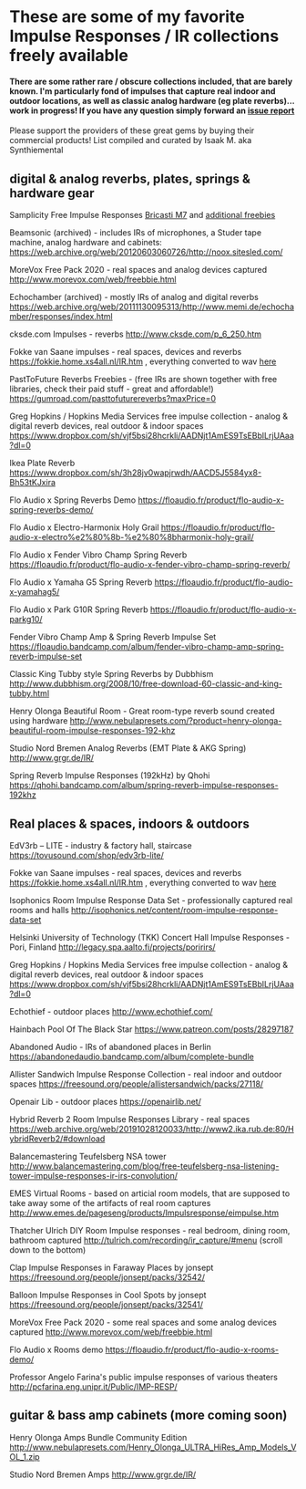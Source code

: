 # These are some of my favorite Impulse Responses / IR collections freely available
#### There are some rather rare / obscure collections included, that are barely known. I'm particularly fond of impulses that capture real indoor and outdoor locations, as well as classic analog hardware (eg plate reverbs)... work in progress! If you have any question simply forward an [issue report](https://github.com/IsaakCode/freeaudio/issues)

Please support the providers of these great gems by buying their commercial products! List compiled and curated by Isaak M. aka Synthiemental


## digital & analog reverbs, plates, springs & hardware gear

Samplicity Free Impulse Responses
[Bricasti M7](https://web.archive.org/web/20190820005114/http://www.samplicity.com/bricasti-m7-impulse-responses/) and [additional freebies](https://web.archive.org/web/20190821064208/http://www.samplicity.com/download)

Beamsonic (archived) - includes IRs of microphones, a Studer tape machine, analog hardware and cabinets:
https://web.archive.org/web/20120603060726/http://noox.sitesled.com/

MoreVox Free Pack 2020 - real spaces and analog devices captured
http://www.morevox.com/web/freebbie.html

Echochamber (archived) - mostly IRs of analog and digital reverbs
https://web.archive.org/web/20111130095313/http://www.memi.de/echochamber/responses/index.html

cksde.com Impulses - reverbs
http://www.cksde.com/p_6_250.htm

Fokke van Saane impulses - real spaces, devices and reverbs
https://fokkie.home.xs4all.nl/IR.htm , everything converted to wav [here](https://www.dropbox.com/s/ynelz37103kkrxc/Fokke%20van%20Saane.zip?dl=0&file_subpath=%2FFokke+van+Saane)

PastToFuture Reverbs Freebies - (free IRs are shown together with free libraries, check their paid stuff - great and affordable!)
https://gumroad.com/pasttofuturereverbs?maxPrice=0

Greg Hopkins / Hopkins Media Services free impulse collection - analog & digital reverb devices, real outdoor & indoor spaces
https://www.dropbox.com/sh/vjf5bsi28hcrkli/AADNjt1AmES9TsEBblLrjUAaa?dl=0

Ikea Plate Reverb
https://www.dropbox.com/sh/3h28jv0wapjrwdh/AACD5J5584yx8-Bh53tKJxira

Flo Audio x Spring Reverbs Demo
https://floaudio.fr/product/flo-audio-x-spring-reverbs-demo/

Flo Audio x Electro​-​Harmonix Holy Grail
https://floaudio.fr/product/flo-audio-x-electro%e2%80%8b-%e2%80%8bharmonix-holy-grail/

Flo Audio x Fender Vibro Champ Spring Reverb
https://floaudio.fr/product/flo-audio-x-fender-vibro-champ-spring-reverb/

Flo Audio x Yamaha G5 Spring Reverb
https://floaudio.fr/product/flo-audio-x-yamahag5/

Flo Audio x Park G10R Spring Reverb
https://floaudio.fr/product/flo-audio-x-parkg10/

Fender Vibro Champ Amp & Spring Reverb Impulse Set
https://floaudio.bandcamp.com/album/fender-vibro-champ-amp-spring-reverb-impulse-set

Classic King Tubby style Spring Reverbs by Dubbhism
http://www.dubbhism.org/2008/10/free-download-60-classic-and-king-tubby.html

Henry Olonga Beautiful Room - Great room-type reverb sound created using hardware
http://www.nebulapresets.com/?product=henry-olonga-beautiful-room-impulse-responses-192-khz

Studio Nord Bremen Analog Reverbs (EMT Plate & AKG Spring)
http://www.grgr.de/IR/

Spring Reverb Impulse Responses (192kHz) by Qhohi
https://qhohi.bandcamp.com/album/spring-reverb-impulse-responses-192khz


## Real places & spaces, indoors & outdoors

EdV3rb – LITE - industry & factory hall, staircase https://tovusound.com/shop/edv3rb-lite/

Fokke van Saane impulses - real spaces, devices and reverbs
https://fokkie.home.xs4all.nl/IR.htm , everything converted to wav [here](https://www.dropbox.com/s/ynelz37103kkrxc/Fokke%20van%20Saane.zip?dl=0&file_subpath=%2FFokke+van+Saane)

Isophonics Room Impulse Response Data Set - professionally captured real rooms and halls
http://isophonics.net/content/room-impulse-response-data-set

Helsinki University of Technology (TKK) Concert Hall Impulse Responses - Pori, Finland
http://legacy.spa.aalto.fi/projects/poririrs/

Greg Hopkins / Hopkins Media Services free impulse collection - analog & digital reverb devices, real outdoor & indoor spaces
https://www.dropbox.com/sh/vjf5bsi28hcrkli/AADNjt1AmES9TsEBblLrjUAaa?dl=0

Echothief - outdoor places
http://www.echothief.com/

Hainbach Pool Of The Black Star
https://www.patreon.com/posts/28297187

Abandoned Audio - IRs of abandoned places in Berlin
https://abandonedaudio.bandcamp.com/album/complete-bundle

Allister Sandwich Impulse Response Collection - real indoor and outdoor spaces
https://freesound.org/people/allistersandwich/packs/27118/

Openair Lib - outdoor places
https://openairlib.net/

Hybrid Reverb 2 Room Impulse Responses Library - real spaces
https://web.archive.org/web/20191028120033/http://www2.ika.rub.de:80/HybridReverb2/#download

Balancemastering Teufelsberg NSA tower
http://www.balancemastering.com/blog/free-teufelsberg-nsa-listening-tower-impulse-responses-ir-irs-convolution/

EMES Virtual Rooms - based on articial room models, that are supposed to take away some of the artifacts of real room captures
http://www.emes.de/pageseng/products/Impulsresponse/eimpulse.htm

Thatcher Ulrich DIY Room Impulse responses - real bedroom, dining room, bathroom captured
http://tulrich.com/recording/ir_capture/#menu (scroll down to the bottom)

Clap Impulse Responses in Faraway Places by jonsept
https://freesound.org/people/jonsept/packs/32542/

Balloon Impulse Responses in Cool Spots by jonsept
https://freesound.org/people/jonsept/packs/32541/

MoreVox Free Pack 2020 - some real spaces and some analog devices captured
http://www.morevox.com/web/freebbie.html

Flo Audio x Rooms demo
https://floaudio.fr/product/flo-audio-x-rooms-demo/

Professor Angelo Farina's public impulse responses of various theaters
http://pcfarina.eng.unipr.it/Public/IMP-RESP/


## guitar & bass amp cabinets (more coming soon)

Henry Olonga Amps Bundle Community Edition
http://www.nebulapresets.com/Henry_Olonga_ULTRA_HiRes_Amp_Models_VOL_1.zip

Studio Nord Bremen Amps
http://www.grgr.de/IR/



